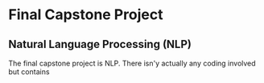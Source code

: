 # Final Capstone Project

## Natural Language Processing (NLP)


The final capstone project is NLP. There isn'y actually any coding involved but contains
